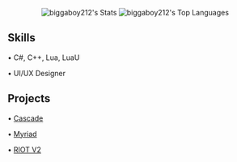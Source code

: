 <div align="center">

![biggaboy212's Stats](https://github-readme-stats.vercel.app/api?username=biggaboy212&theme=dark&show_icons=true&hide_border=true&count_private=true) ![biggaboy212's Top Languages](https://github-readme-stats.vercel.app/api/top-langs/?username=biggaboy212&theme=dark&show_icons=true&hide_border=true&layout=compact)

</div>

## Skills

• C#, C++, Lua, LuaU

• UI/UX Designer

## Projects

• [Cascade](https://v3rm.net/threads/cascade-ui-library.17657/)

• [Myriad](https://github.com/Proton-Utilities/Myriad)

• [RIOT V2](https://getriot.cc/)
